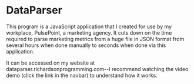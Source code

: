 # DataParser

This program is a JavaScript application that I created for use by my workplace, PulsePoint, a marketing agency.
It cuts down on the time required to parse marketing metrics from a huge file in JSON format from several hours
when done manually to seconds when done via this application.

It can be accessed on my website at dataparser.richardsonprogramming.com--I recommend watching the video demo (click
the link in the navbar) to understand how it works.

